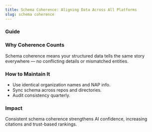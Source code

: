 ```yaml
---
title: Schema Coherence: Aligning Data Across All Platforms
slug: schema coherence
---
```


### Guide
### Why Coherence Counts
Schema coherence means your structured data tells the same story everywhere — no conflicting details or mismatched entities.

### How to Maintain It
- Use identical organization names and NAP info.
- Sync schema across repos and directories.
- Audit consistency quarterly.

### Impact
Consistent schema coherence strengthens AI confidence, increasing citations and trust-based rankings.